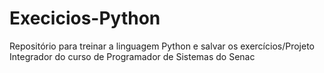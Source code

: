 # Execicios-Python
Repositório para treinar a linguagem Python e salvar os exercícios/Projeto Integrador do curso de Programador de Sistemas do Senac
